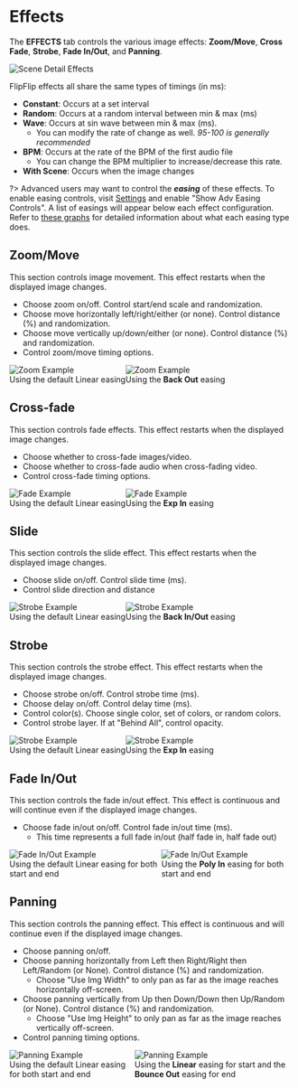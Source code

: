 # Effects
The **EFFECTS** tab controls the various image effects: **Zoom/Move**, **Cross Fade**, **Strobe**, **Fade In/Out**, 
and **Panning**.

<img src="doc_images/scene_detail_effects.png" alt="Scene Detail Effects" class="col-xs-10 col-xl-7">

FlipFlip effects all share the same types of timings (in ms):
* **Constant**: Occurs at a set interval
* **Random**: Occurs at a random interval between min & max (ms)
* **Wave**: Occurs at sin wave between min & max (ms).
  * You can modify the rate of change as well. _95-100 is generally recommended_ 
* **BPM**: Occurs at the rate of the BPM of the first audio file
  * You can change the BPM multiplier to increase/decrease this rate.
* **With Scene**: Occurs when the image changes

?> Advanced users may want to control the **_easing_** of these effects. To enable easing controls, 
visit [Settings](config.md#player-settings) and enable "Show Adv Easing Controls". A list of easings will appear 
below each effect configuration. Refer to [these graphs](https://github.com/d3/d3-ease#api-reference) for detailed 
information about what each easing type does.

## Zoom/Move
This section controls image movement. This effect restarts when the displayed image changes.
* Choose zoom on/off. Control start/end scale and randomization.
* Choose move horizontally left/right/either (or none). Control distance (%) and randomization.
* Choose move vertically up/down/either (or none). Control distance (%) and randomization.
* Control zoom/move timing options.

<div style="display:flex">
    <div>
        <div><img src="doc_images/zoom_ex.gif" alt="Zoom Example" class="col-xs-12"></div>
        <div>Using the default Linear easing</div>
    </div>
    <div>
        <div><img src="doc_images/zoom_ex2.gif" alt="Zoom Example" class="col-xs-12"></div>
        <div>Using the <b>Back Out</b> easing</div>
    </div>
</div>

## Cross-fade
This section controls fade effects.  This effect restarts when the displayed image changes.
* Choose whether to cross-fade images/video.
* Choose whether to cross-fade audio when cross-fading video.
* Control cross-fade timing options.

<div style="display:flex">
    <div>
        <div><img src="doc_images/fade_ex.gif" alt="Fade Example" class="col-xs-12"></div>
        <div>Using the default Linear easing</div>
    </div>
    <div>
        <div><img src="doc_images/fade_ex2.gif" alt="Fade Example" class="col-xs-12"></div>
        <div>Using the <b>Exp In</b> easing</div>
    </div>
</div>

## Slide
This section controls the slide effect.  This effect restarts when the displayed image changes.
* Choose slide on/off. Control slide time (ms).
* Control slide direction and distance


<div style="display:flex">
    <div>
        <div><img src="doc_images/slide_ex.gif" alt="Strobe Example" class="col-xs-12" style="max-height: 385px"></div>
        <div>Using the default Linear easing</div>
    </div>
    <div>
        <div><img src="doc_images/slide_ex2.gif" alt="Strobe Example" class="col-xs-12" style="max-height: 385px"></div>
        <div>Using the <b>Back In/Out</b> easing</div>
    </div>
</div>

## Strobe
This section controls the strobe effect.  This effect restarts when the displayed image changes.
* Choose strobe on/off. Control strobe time (ms).
* Choose delay on/off. Control delay time (ms).
* Control color(s). Choose single color, set of colors, or random colors.
* Control strobe layer. If at "Behind All", control opacity.


<div style="display:flex">
    <div>
        <div><img src="doc_images/strobe_ex.gif" alt="Strobe Example" class="col-xs-12"></div>
        <div>Using the default Linear easing</div>
    </div>
    <div>
        <div><img src="doc_images/strobe_ex2.gif" alt="Strobe Example" class="col-xs-12"></div>
        <div>Using the <b>Exp In</b> easing</div>
    </div>
</div>

## Fade In/Out
This section controls the fade in/out effect. This effect is continuous and will continue even if the displayed image 
changes.
* Choose fade in/out on/off. Control fade in/out time (ms).
  * This time represents a full fade in/out (half fade in, half fade out)

<div style="display:flex">
    <div>
        <div><img src="doc_images/fadeio_ex.gif" alt="Fade In/Out Example" class="col-xs-12"></div>
        <div>Using the default Linear easing for both start and end</div>
    </div>
    <div>
        <div><img src="doc_images/fadeio_ex2.gif" alt="Fade In/Out Example" class="col-xs-12"></div>
        <div>Using the <b>Poly In</b> easing for both start and end</div>
    </div>
</div>

## Panning
This section controls the panning effect. This effect is continuous and will continue even if the displayed image 
changes.
* Choose panning on/off.
* Choose panning horizontally from Left then Right/Right then Left/Random (or None). Control distance (%) and randomization.
  * Choose "Use Img Width" to only pan as far as the image reaches horizontally off-screen.
* Choose panning vertically from Up then Down/Down then Up/Random (or None). Control distance (%) and randomization.
  * Choose "Use Img Height" to only pan as far as the image reaches vertically off-screen.
* Control panning timing options.

<div style="display:flex">
    <div>
        <div><img src="doc_images/panning_ex.gif" alt="Panning Example" class="col-xs-12"></div>
        <div>Using the default Linear easing for both start and end</div>
    </div>
    <div>
        <div><img src="doc_images/panning_ex2.gif" alt="Panning Example" class="col-xs-12"></div>
        <div>Using the <b>Linear</b> easing for start and the <b>Bounce Out</b> easing for end</div>
    </div>
</div>